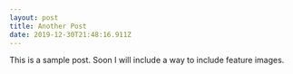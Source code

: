 ```yaml
---
layout: post
title: Another Post
date: 2019-12-30T21:48:16.911Z
---
```

This is a sample post. Soon I will include a way to include feature images.
